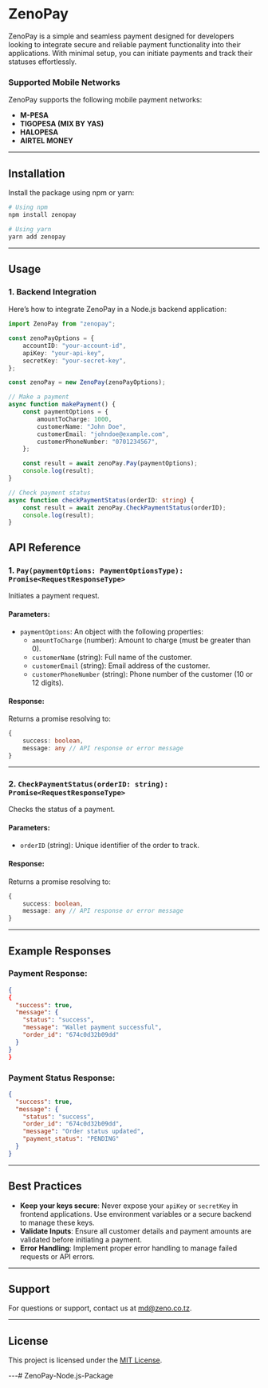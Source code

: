 # ZenoPay

ZenoPay is a simple and seamless payment designed for developers looking to integrate secure and reliable payment functionality into their applications. With minimal setup, you can initiate payments and track their statuses effortlessly.

### Supported Mobile Networks
ZenoPay supports the following mobile payment networks:
- **M-PESA**
- **TIGOPESA (MIX BY YAS)**
- **HALOPESA**
- **AIRTEL MONEY**

---


## Installation

Install the package using npm or yarn:

```bash
# Using npm
npm install zenopay

# Using yarn
yarn add zenopay
```

---

## Usage

### 1. **Backend Integration**
Here’s how to integrate ZenoPay in a Node.js backend application:

```typescript
import ZenoPay from "zenopay";

const zenoPayOptions = {
    accountID: "your-account-id",
    apiKey: "your-api-key",
    secretKey: "your-secret-key",
};

const zenoPay = new ZenoPay(zenoPayOptions);

// Make a payment
async function makePayment() {
    const paymentOptions = {
        amountToCharge: 1000,
        customerName: "John Doe",
        customerEmail: "johndoe@example.com",
        customerPhoneNumber: "0701234567",
    };

    const result = await zenoPay.Pay(paymentOptions);
    console.log(result);
}

// Check payment status
async function checkPaymentStatus(orderID: string) {
    const result = await zenoPay.CheckPaymentStatus(orderID);
    console.log(result);
}
```

## API Reference

### 1. **`Pay(paymentOptions: PaymentOptionsType): Promise<RequestResponseType>`**
Initiates a payment request.

#### Parameters:
- `paymentOptions`: An object with the following properties:
  - `amountToCharge` (number): Amount to charge (must be greater than 0).
  - `customerName` (string): Full name of the customer.
  - `customerEmail` (string): Email address of the customer.
  - `customerPhoneNumber` (string): Phone number of the customer (10 or 12 digits).

#### Response:
Returns a promise resolving to:
```typescript
{
    success: boolean,
    message: any // API response or error message
}
```

---

### 2. **`CheckPaymentStatus(orderID: string): Promise<RequestResponseType>`**
Checks the status of a payment.

#### Parameters:
- `orderID` (string): Unique identifier of the order to track.

#### Response:
Returns a promise resolving to:
```typescript
{
    success: boolean,
    message: any // API response or error message
}
```

---

## Example Responses

### Payment Response:
```json
{
{
  "success": true,
  "message": {
    "status": "success",
    "message": "Wallet payment successful",
    "order_id": "674c0d32b09dd"
  }
}
}
```

### Payment Status Response:
```json
{
  "success": true,
  "message": {
    "status": "success",
    "order_id": "674c0d32b09dd",
    "message": "Order status updated",
    "payment_status": "PENDING"
  }
}
```

---

## Best Practices

- **Keep your keys secure**: Never expose your `apiKey` or `secretKey` in frontend applications. Use environment variables or a secure backend to manage these keys.
- **Validate Inputs**: Ensure all customer details and payment amounts are validated before initiating a payment.
- **Error Handling**: Implement proper error handling to manage failed requests or API errors.

---

## Support

For questions or support, contact us at [md@zeno.co.tz](mailto:md@zeno.co.tz).

---

## License

This project is licensed under the [MIT License](LICENSE).

---# ZenoPay-Node.js-Package
